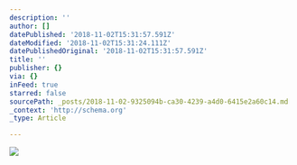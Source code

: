 ```yaml
---
description: ''
author: []
datePublished: '2018-11-02T15:31:57.591Z'
dateModified: '2018-11-02T15:31:24.111Z'
datePublishedOriginal: '2018-11-02T15:31:57.591Z'
title: ''
publisher: {}
via: {}
inFeed: true
starred: false
sourcePath: _posts/2018-11-02-9325094b-ca30-4239-a4d0-6415e2a60c14.md
_context: 'http://schema.org'
_type: Article

---
```

![](https://the-grid-user-content.s3-us-west-2.amazonaws.com/ea00d15e-8acf-4e66-8a8b-837dcb95ba18.jpg)